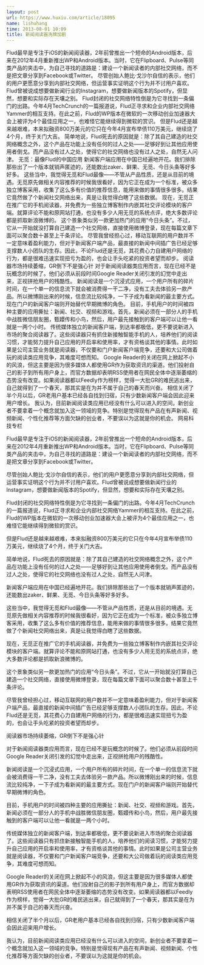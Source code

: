 ```yaml
---
layout: post
url: https://www.huxiu.com/article/18095
name: lishuhang
time: 2013-08-01 10:09
title: 新闻阅读器洗牌加剧
---
```

Flud最早是专注于iOS的新闻阅读器，2年前曾推出一个短命的Android版本，后来在2012年4月重新推出WP和Android版本。当时，它在Flipboard、Pulse等同类产品的夹击中，为自己寻找的道路是：建设一个新闻读者的内部社交网络，而不是把文章分享到Facebook或Twitter。 尽管创始人鲍比·戈沙尔自信的表示，他们的用户更愿意分享到内部社交网络，但运营事实证明这个行为并不讨用户喜欢。Flud曾被说成想要做新闻行业的Instagram，想要做新闻版本的Spotify，但显然，想要和实际存在天壤之别。 Flud封闭的社交网络特性倒是为它寻找到一条偏门的出路。今年4月TechCrunch的一篇报道说，Flud正寻求和企业内部社交网络Yammer的相互支持。在此之前，Flud的WP版本在微软的一次移动创业加速器大会上被评为4个最佳应用之一，也难怪它能继续得到微软的赏识。 但是Flud还是越来越艰难，本来拟融资800万美元的它只在今年4月宣布举债110万美元，继续烧了4个月，终于关门大吉。 简单地说，Flud死去的原因就是：除了其自己建造的社交网络概念之外，这个产品在功能上没有任何的过人之处——足够好到让其他应用使用者倒戈。而产品没有过人之处，使得它的社交网络也没有过人之处，自然无人问津。 无觅：最像Flud的中国应用 新闻客户端应用在中国已经遍地开花。我们排除那些出了一个版本就销声匿迹的，还能数出zaker、鲜果、无觅、今日头条等好多好多。 这些当中，我觉得无觅和Flud最像——不管从产品性质，还是从目前的境遇。无觅原先做相关内容推荐的时候我很看好，因为它正在成为一个标准，被众多独立博客采用，收集了这么多有价值的推荐信息，能用来做的事情很多很多。结果它竟然做了个新闻社交网络出来，真是让我觉得白瞎了这些数据。 现在，无觅正在推广它的手机阅读器，并免费为一些独立博客制作内嵌其社交评论模块的客户端。就算评论不能和原网站打通，也没有多少人用无觅的系统点评，绝大多数评论都是抓取新浪微博的。 这个景象类似另一款更加热门的应用“今日头条”。不过，它从一开始就没打算自己建造一个社交网络，直接使用微博登录，现在每篇文章下面可以聚合数十甚至上千条评论。 尽管我曾经担心过，移动互联网的用户数并不一定意味着盈利能力，但对于新闻客户端产品，最直接的新闻中间插广告已经足够支撑数人小团队的生存。因此，不论Flud还是无觅，其花费心力自建用户网络的行为，都是很难迅速实现扭亏为盈的，也会让手头吃紧的投资者望而却步。 阅读器市场持续萎缩，GR倒下不是强心针 对于新闻阅读器类应用而言，现在已经不是玩概念的时候了。他们必须从前段时间Google Reader关闭引发的幻觉中走出来，正视拼抢用户的残酷性。 新闻阅读是一个沉浸式应用，一个用户所有的碎片时间，在一个单一的信息流下就会被消费得一干二净，没有工夫去体验另一款产品。所以微博刚出来的时候，信息流比较纯净，一下子成为看新闻的最主要方式。现在门户的新闻客户端则开始替代早期微博的角色。 目前，手机用户的时间被四种主要的应用撕扯：新闻、社交、视频和游戏。首先，新闻必须在一部分人的手机中战胜微信朋友圈，甄嬛传和小鸟，然后，用户最先接触到的客户端可以让他一看就是一两个小时。 传统媒体独立的新闻客户端，到达率都极低，更不要说新进入市场的聚合阅读器了。这些阅读器只有抓住新接触智能手机的人，培养他们的阅读习惯，才能努力提升自己应用的开启率和使用率，才有资格谈其他的事情。此时如果是公司主营业务就是阅读器，不仅要和门户新闻客户端竞争，还要和大公司做着玩的阅读类应用竞争，其难度可想而知。 Google Reader的关闭在网上掀起不小的风浪，但这主要是因为很多媒体人都使用GR作为获取资讯的渠道。他们投射自己的影子到所有用户身上，而官方数据却表明RSS使用者在网民全体中逐渐萎缩的态势没有改变。如果阅读器都以Feedly作为榜样，觉得一大批GR的难民逃出来，自己就得到了一个春天，那其实是在为并不属于自己的春天而兴奋。 相信关闭了半个月以后，GR老用户基本已经各自找到归宿，只有少数新闻客户端会因此迎来用户增长。 我认为，目前新闻阅读类应用已经没有什么可以进入的空间，新创业者不要拿着一个概念就加入这一领域的竞争。特别是觉得现有产品在有声新闻、视频新闻、个性化推荐等方面欠缺的创业者，不要误以为这就是你的机会。 网易科技专栏

Flud最早是专注于iOS的新闻阅读器，2年前曾推出一个短命的Android版本，后来在2012年4月重新推出WP和Android版本。当时，它在Flipboard、Pulse等同类产品的夹击中，为自己寻找的道路是：建设一个新闻读者的内部社交网络，而不是把文章分享到Facebook或Twitter。

尽管创始人鲍比·戈沙尔自信的表示，他们的用户更愿意分享到内部社交网络，但运营事实证明这个行为并不讨用户喜欢。Flud曾被说成想要做新闻行业的Instagram，想要做新闻版本的Spotify，但显然，想要和实际存在天壤之别。

Flud封闭的社交网络特性倒是为它寻找到一条偏门的出路。今年4月TechCrunch的一篇报道说，Flud正寻求和企业内部社交网络Yammer的相互支持。在此之前，Flud的WP版本在微软的一次移动创业加速器大会上被评为4个最佳应用之一，也难怪它能继续得到微软的赏识。

但是Flud还是越来越艰难，本来拟融资800万美元的它只在今年4月宣布举债110万美元，继续烧了4个月，终于关门大吉。

简单地说，Flud死去的原因就是：除了其自己建造的社交网络概念之外，这个产品在功能上没有任何的过人之处——足够好到让其他应用使用者倒戈。而产品没有过人之处，使得它的社交网络也没有过人之处，自然无人问津。

新闻客户端应用在中国已经遍地开花。我们排除那些出了一个版本就销声匿迹的，还能数出zaker、鲜果、无觅、今日头条等好多好多。

这些当中，我觉得无觅和Flud最像——不管从产品性质，还是从目前的境遇。无觅原先做相关内容推荐的时候我很看好，因为它正在成为一个标准，被众多独立博客采用，收集了这么多有价值的推荐信息，能用来做的事情很多很多。结果它竟然做了个新闻社交网络出来，真是让我觉得白瞎了这些数据。

现在，无觅正在推广它的手机阅读器，并免费为一些独立博客制作内嵌其社交评论模块的客户端。就算评论不能和原网站打通，也没有多少人用无觅的系统点评，绝大多数评论都是抓取新浪微博的。

这个景象类似另一款更加热门的应用“今日头条”。不过，它从一开始就没打算自己建造一个社交网络，直接使用微博登录，现在每篇文章下面可以聚合数十甚至上千条评论。

尽管我曾经担心过，移动互联网的用户数并不一定意味着盈利能力，但对于新闻客户端产品，最直接的新闻中间插广告已经足够支撑数人小团队的生存。因此，不论Flud还是无觅，其花费心力自建用户网络的行为，都是很难迅速实现扭亏为盈的，也会让手头吃紧的投资者望而却步。

阅读器市场持续萎缩，GR倒下不是强心针

对于新闻阅读器类应用而言，现在已经不是玩概念的时候了。他们必须从前段时间Google Reader关闭引发的幻觉中走出来，正视拼抢用户的残酷性。

新闻阅读是一个沉浸式应用，一个用户所有的碎片时间，在一个单一的信息流下就会被消费得一干二净，没有工夫去体验另一款产品。所以微博刚出来的时候，信息流比较纯净，一下子成为看新闻的最主要方式。现在门户的新闻客户端则开始替代早期微博的角色。

目前，手机用户的时间被四种主要的应用撕扯：新闻、社交、视频和游戏。首先，新闻必须在一部分人的手机中战胜微信朋友圈，甄嬛传和小鸟，然后，用户最先接触到的客户端可以让他一看就是一两个小时。

传统媒体独立的新闻客户端，到达率都极低，更不要说新进入市场的聚合阅读器了。这些阅读器只有抓住新接触智能手机的人，培养他们的阅读习惯，才能努力提升自己应用的开启率和使用率，才有资格谈其他的事情。此时如果是公司主营业务就是阅读器，不仅要和门户新闻客户端竞争，还要和大公司做着玩的阅读类应用竞争，其难度可想而知。

Google Reader的关闭在网上掀起不小的风浪，但这主要是因为很多媒体人都使用GR作为获取资讯的渠道。他们投射自己的影子到所有用户身上，而官方数据却表明RSS使用者在网民全体中逐渐萎缩的态势没有改变。如果阅读器都以Feedly作为榜样，觉得一大批GR的难民逃出来，自己就得到了一个春天，那其实是在为并不属于自己的春天而兴奋。

相信关闭了半个月以后，GR老用户基本已经各自找到归宿，只有少数新闻客户端会因此迎来用户增长。

我认为，目前新闻阅读类应用已经没有什么可以进入的空间，新创业者不要拿着一个概念就加入这一领域的竞争。特别是觉得现有产品在有声新闻、视频新闻、个性化推荐等方面欠缺的创业者，不要误以为这就是你的机会。

